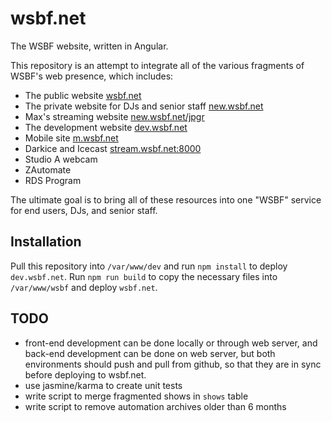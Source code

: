 wsbf.net
========

The WSBF website, written in Angular.

This repository is an attempt to integrate all of the various fragments of WSBF's web presence, which includes:

- The public website [wsbf.net](http://wsbf.net)
- The private website for DJs and senior staff [new.wsbf.net](http://new.wsbf.net)
- Max's streaming website [new.wsbf.net/jpgr](http://new.wsbf.net/jpgr)
- The development website [dev.wsbf.net](http://dev.wsbf.net)
- Mobile site [m.wsbf.net](http://m.wsbf.net)
- Darkice and Icecast [stream.wsbf.net:8000](http://stream.wsbf.net:8000)
- Studio A webcam
- ZAutomate
- RDS Program

The ultimate goal is to bring all of these resources into one "WSBF" service for end users, DJs, and senior staff.

## Installation

Pull this repository into `/var/www/dev` and run `npm install` to deploy `dev.wsbf.net`. Run `npm run build` to copy the necessary files into `/var/www/wsbf` and deploy `wsbf.net`.

## TODO

- front-end development can be done locally or through web server, and back-end development can be done on web server, but both environments should push and pull from github, so that they are in sync before deploying to wsbf.net.
- use jasmine/karma to create unit tests
- write script to merge fragmented shows in `shows` table
- write script to remove automation archives older than 6 months
